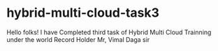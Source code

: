 # hybrid-multi-cloud-task3
Hello folks! I have Completed third task of Hybrid Multi Cloud Trainning under the world Record Holder Mr, Vimal Daga sir
